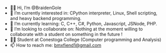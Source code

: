 - 👨‍💻 Hi, I’m @BraidenGole
- 👀 I’m currently interested in: CPython interpreter, Linux, Shell scripting, and heavy backend programming.
- 🌱 I’m currently learning: C, C++, C#, Python, Javascript, JSNode, PHP.
- 💞️ I’m looking to collaborate on: Nothing at the moment willing to collaborate with a student on something in the future !
- 👨‍🏫 Student at Conestoga College (Computer programming and Analysis) 
- 📫 How to reach me: bmxfiend1@gmail.com


